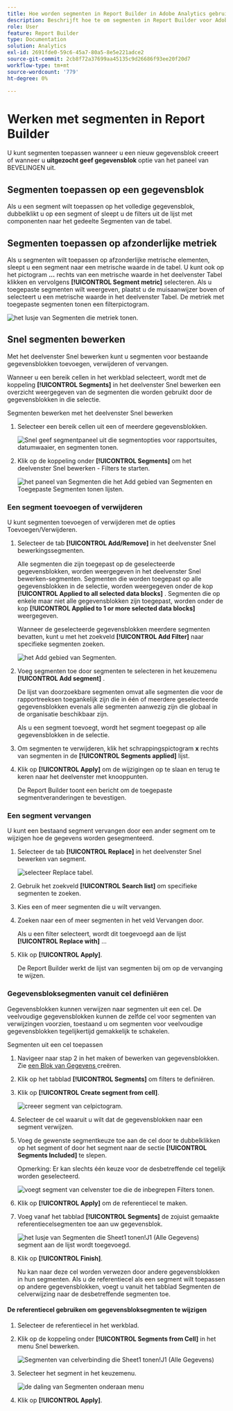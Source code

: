 ```yaml
---
title: Hoe worden segmenten in Report Builder in Adobe Analytics gebruikt?
description: Beschrijft hoe te om segmenten in Report Builder voor Adobe Analytics te gebruiken
role: User
feature: Report Builder
type: Documentation
solution: Analytics
exl-id: 2691fde0-59c6-45a7-80a5-8e5e221adce2
source-git-commit: 2cb8f72a37699aa45135c9d26686f93ee20f20d7
workflow-type: tm+mt
source-wordcount: '779'
ht-degree: 0%

---
```


# Werken met segmenten in Report Builder

U kunt segmenten toepassen wanneer u een nieuw gegevensblok creeert of wanneer u **uitgezocht geef gegevensblok** optie van het paneel van BEVELINGEN uit.

## Segmenten toepassen op een gegevensblok

Als u een segment wilt toepassen op het volledige gegevensblok, dubbelklikt u op een segment of sleept u de filters uit de lijst met componenten naar het gedeelte Segmenten van de tabel.

## Segmenten toepassen op afzonderlijke metriek

Als u segmenten wilt toepassen op afzonderlijke metrische elementen, sleept u een segment naar een metrische waarde in de tabel. U kunt ook op het pictogram **...** rechts van een metrische waarde in het deelvenster Tabel klikken en vervolgens **[!UICONTROL Segment metric]** selecteren. Als u toegepaste segmenten wilt weergeven, plaatst u de muisaanwijzer boven of selecteert u een metrische waarde in het deelvenster Tabel. De metriek met toegepaste segmenten tonen een filterpictogram.

![ het lusje van Segmenten die metriek tonen.](./assets/filter_by.png)

## Snel segmenten bewerken

Met het deelvenster Snel bewerken kunt u segmenten voor bestaande gegevensblokken toevoegen, verwijderen of vervangen.

Wanneer u een bereik cellen in het werkblad selecteert, wordt met de koppeling **[!UICONTROL Segments]** in het deelvenster Snel bewerken een overzicht weergegeven van de segmenten die worden gebruikt door de gegevensblokken in die selectie.

Segmenten bewerken met het deelvenster Snel bewerken

1. Selecteer een bereik cellen uit een of meerdere gegevensblokken.

   ![ Snel geef segmentpaneel uit die segmentopties voor rapportsuites, datumwaaier, en segmenten tonen.](./assets/select_multiple_dbs.png)

1. Klik op de koppeling onder **[!UICONTROL Segments]** om het deelvenster Snel bewerken - Filters te starten.

   ![ het paneel van Segmenten die het Add gebied van Segmenten en Toegepaste Segmenten tonen lijsten.](./assets/quick_edit_filters.png)

### Een segment toevoegen of verwijderen

U kunt segmenten toevoegen of verwijderen met de opties Toevoegen/Verwijderen.

1. Selecteer de tab **[!UICONTROL Add/Remove]** in het deelvenster Snel bewerkingssegmenten.

   Alle segmenten die zijn toegepast op de geselecteerde gegevensblokken, worden weergegeven in het deelvenster Snel bewerken-segmenten. Segmenten die worden toegepast op alle gegevensblokken in de selectie, worden weergegeven onder de kop **[!UICONTROL Applied to all selected data blocks]** . Segmenten die op enkele maar niet alle gegevensblokken zijn toegepast, worden onder de kop **[!UICONTROL Applied to 1 or more selected data blocks]** weergegeven.

   Wanneer de geselecteerde gegevensblokken meerdere segmenten bevatten, kunt u met het zoekveld **[!UICONTROL Add Filter]** naar specifieke segmenten zoeken.

   ![ het Add gebied van Segmenten.](./assets/add_filter.png)

1. Voeg segmenten toe door segmenten te selecteren in het keuzemenu **[!UICONTROL Add segment]** .

   De lijst van doorzoekbare segmenten omvat alle segmenten die voor de rapportreeksen toegankelijk zijn die in één of meerdere geselecteerde gegevensblokken evenals alle segmenten aanwezig zijn die globaal in de organisatie beschikbaar zijn.

   Als u een segment toevoegt, wordt het segment toegepast op alle gegevensblokken in de selectie.

1. Om segmenten te verwijderen, klik het schrappingspictogram **x** rechts van segmenten in de **[!UICONTROL Segments applied]** lijst.

1. Klik op **[!UICONTROL Apply]** om de wijzigingen op te slaan en terug te keren naar het deelvenster met knooppunten.

   De Report Builder toont een bericht om de toegepaste segmentveranderingen te bevestigen.

### Een segment vervangen

U kunt een bestaand segment vervangen door een ander segment om te wijzigen hoe de gegevens worden gesegmenteerd.

1. Selecteer de tab **[!UICONTROL Replace]** in het deelvenster Snel bewerken van segment.

   ![ selecteer Replace tabel.](./assets/replace_filter.png)

1. Gebruik het zoekveld **[!UICONTROL Search list]** om specifieke segmenten te zoeken.

1. Kies een of meer segmenten die u wilt vervangen.

1. Zoeken naar een of meer segmenten in het veld Vervangen door.

   Als u een filter selecteert, wordt dit toegevoegd aan de lijst **[!UICONTROL Replace with]** ...

1. Klik op **[!UICONTROL Apply]**.

   De Report Builder werkt de lijst van segmenten bij om op de vervanging te wijzen.

### Gegevensbloksegmenten vanuit cel definiëren

Gegevensblokken kunnen verwijzen naar segmenten uit een cel. De veelvoudige gegevensblokken kunnen de zelfde cel voor segmenten van verwijzingen voorzien, toestaand u om segmenten voor veelvoudige gegevensblokken tegelijkertijd gemakkelijk te schakelen.

Segmenten uit een cel toepassen

1. Navigeer naar stap 2 in het maken of bewerken van gegevensblokken. Zie [ een Blok van Gegevens ](./create-a-data-block.md) creëren.
1. Klik op het tabblad **[!UICONTROL Segments]** om filters te definiëren.
1. Klik op **[!UICONTROL Create segment from cell]**.

   ![ creeer segment van celpictogram.](./assets/create-filter-from-cell.png)

1. Selecteer de cel waaruit u wilt dat de gegevensblokken naar een segment verwijzen.

1. Voeg de gewenste segmentkeuze toe aan de cel door te dubbelklikken op het segment of door het segment naar de sectie **[!UICONTROL Segments Included]** te slepen.

   Opmerking: Er kan slechts één keuze voor de desbetreffende cel tegelijk worden geselecteerd.

   ![ voegt segment van celvenster toe die de inbegrepen Filters tonen.](./assets/select-filters.png)

1. Klik op **[!UICONTROL Apply]** om de referentiecel te maken.

1. Voeg vanaf het tabblad **[!UICONTROL Segments]** de zojuist gemaakte referentiecelsegmenten toe aan uw gegevensblok.

   ![ het lusje van Segmenten die Sheet1 tonen!J1 (Alle Gegevens) segment aan de lijst wordt toegevoegd.](./assets/reference-cell-filter.png)

1. Klik op **[!UICONTROL Finish]**.

   Nu kan naar deze cel worden verwezen door andere gegevensblokken in hun segmenten. Als u de referentiecel als een segment wilt toepassen op andere gegevensblokken, voegt u vanuit het tabblad Segmenten de celverwijzing naar de desbetreffende segmenten toe.

#### De referentiecel gebruiken om gegevensbloksegmenten te wijzigen

1. Selecteer de referentiecel in het werkblad.

1. Klik op de koppeling onder **[!UICONTROL Segments from Cell]** in het menu Snel bewerken.

   ![ Segmenten van celverbinding die Sheet1 tonen!J1 (Alle Gegevens) ](./assets/filters-from-cell-link.png)

1. Selecteer het segment in het keuzemenu.

   ![ de daling van Segmenten onderaan menu ](./assets/filter-drop-down.png)

1. Klik op **[!UICONTROL Apply]**.
